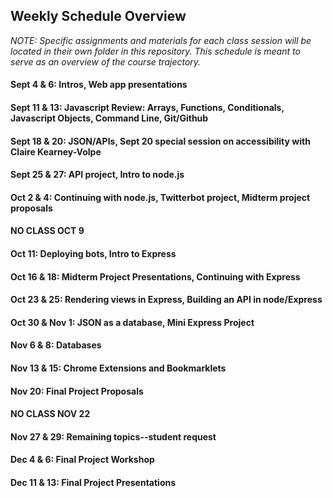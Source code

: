 ## Weekly Schedule Overview

*NOTE: Specific assignments and materials for each class session will be located in their own folder in this repository. This schedule is meant to serve as an overview of the course trajectory.*

#### Sept 4 & 6: Intros, Web app presentations

#### Sept 11 & 13: Javascript Review: Arrays, Functions, Conditionals, Javascript Objects, Command Line, Git/Github

#### Sept 18 & 20: JSON/APIs, Sept 20 special session on accessibility with Claire Kearney-Volpe

#### Sept 25 & 27: API project, Intro to node.js

#### Oct 2 & 4: Continuing with node.js, Twitterbot project, Midterm project proposals

#### NO CLASS OCT 9

#### Oct 11: Deploying bots, Intro to Express

#### Oct 16 & 18: Midterm Project Presentations, Continuing with Express

#### Oct 23 & 25: Rendering views in Express, Building an API in node/Express

#### Oct 30 & Nov 1: JSON as a database, Mini Express Project

#### Nov 6 & 8: Databases

#### Nov 13 & 15: Chrome Extensions and Bookmarklets

#### Nov 20: Final Project Proposals

#### NO CLASS NOV 22

#### Nov 27 & 29: Remaining topics--student request

#### Dec 4 & 6: Final Project Workshop

#### Dec 11 & 13: Final Project Presentations
